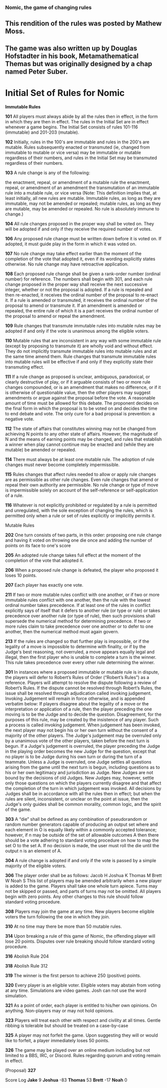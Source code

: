 ### Nomic, the game of changing rules
## This rendition of the rules was posted by Mathew Moss.
## The game was also written up by Douglas Hofstadter in his book, Metamathematical Themas but was originally designed by a chap named Peter Suber.

# Initial Set of Rules for Nomic
**Immutable Rules**

**101**
All players must always abide by all the rules then in effect, in the form in which they are then in effect. The rules in the Initial Set are in effect whenever a game begins. The Initial Set consists of rules 101-116 (immutable) and 201-203 (mutable).

**102**
Initially, rules in the 100's are immutable and rules in the 200's are mutable. Rules subsequently enacted or transmuted (ie, changed from immutable to mutable or vice versa) may be immutable or mutable regardless of their numbers, and rules in the Initial Set may be transmuted regardless of their numbers.

**103**
A rule change is any of the following:

the enactment, repeal, or amendment of a mutable rule
the enactment, repeal, or amendment of an amendment
the transmutation of an immutable rule into a mutable rule, or vice versa
(Note: This definition implies that, at least initially, all new rules are mutable. Immutable rules, as long as they are immutable, may not be amended or repealed; mutable rules, as long as they are mutable, may be amended or repealed. No rule is absolutely immune to change.)

**104**
All rule changes proposed in the proper way shall be voted on. They will be adopted if and only if they receive the required number of votes.

**106**
Any proposed rule change must be written down before it is voted on. If adopted, it must guide play in the form in which it was voted on.

**107**
No rule change may take effect earlier than the moment of the completion of the vote that adopted it, even if its wording explicitly states otherwise. No rule change may have retroactive application.

**108**
Each proposed rule change shall be given a rank-order number (ordinal number) for reference. The numbers shall begin with 301, and each rule change proposed in the proper way shall receive the next successive integer, whether or not the proposal is adopted.
If a rule is repealed and then re-enacted, it receives the ordinal number of the proposal to re-enact it. If a rule is amended or transmuted, it receives the ordinal number of the proposal to amend or transmute it. If an amendment is amended or repealed, the entire rule of which it is a part receives the ordinal number of the proposal to amend or repeal the amendment.

**109**
Rule changes that transmute immutable rules into mutable rules may be adopted if and only if the vote is unanimous among the eligible voters.

**110**
Mutable rules that are inconsistent in any way with some immutable rule (except by proposing to transmute it) are wholly void and without effect. They do not implicitly transmute immutable rules into mutable rules and at the same time amend them. Rule changes that transmute immutable rules into mutable rules will be effective if and only if they explicitly state their transmuting effect.

**111**
If a rule change as proposed is unclear, ambiguous, paradoxical, or clearly destructive of play, or if it arguable consists of two or more rule changes compounded, or is an amendment that makes no difference, or if it is otherwise of questionable value, then the other players may suggest amendments or argue against the proposal before the vote. A reasonable amount of time must be allowed for this debate. The proponent decides on the final form in which the proposal is to be voted on and decides the time to end debate and vote. The only cure for a bad proposal is prevention: a negative vote.

**112**
The state of affairs that constitutes winning may not be changed from achieving N points to any other state of affairs. However, the magnitude of N and the means of earning points may be changed, and rules that establish a winner when play cannot continue may be enacted and (while they are mutable) be amended or repealed.

**114**
There must always be at least one mutable rule. The adoption of rule changes must never become completely impermissible.

**115**
Rules changes that affect rules needed to allow or apply rule changes are as permissible as other rule changes. Even rule changes that amend or repeal their own authority are permissible. No rule change or type of move is impermissible solely on account of the self-reference or self-application of a rule.

**116**
Whatever is not explicitly prohibited or regulated by a rule is permitted and unregulated, with the sole exception of changing the rules, which is permitted only when a rule or set of rules explicitly or implicitly permits it.

Mutable Rules

**202**
One turn consists of two parts, in this order:
proposing one rule change and having it voted on
throwing one die once and adding the number of points on its face to one's score

**205**
An adopted rule change takes full effect at the moment of the completion of the vote that adopted it.

**206**
When a proposed rule change is defeated, the player who proposed it loses 10 points.

**207**
Each player has exactly one vote.

**211**
If two or more mutable rules conflict with one another, or if two or more immutable rules conflict with one another, then the rule with the lowest ordinal number takes precedence.
If at least one of the rules in conflict explicitly says of itself that it defers to another rule (or type or rule) or takes precedence over another rule (or type of rule), then such provisions shall supersede the numerical method for determining precedence.
If two or more rules claim to take precedence over one another or to defer to one another, then the numerical method must again govern.



**213**
If the rules are changed so that further play is impossible, or if the legality of a move is impossible to determine with finality, or if by the Judge's best reasoning, not overruled, a move appears equally legal and illegal, then the first player who is unable to complete a turn is the winner.
This rule takes precedence over every other rule determining the winner.

**301**
In instances where a proposed immutable or mutable rule is in dispute, the players will defer to Robert’s Rules of Order (“Robert’s Rules”) as a reference. Players will attempt to resolve the dispute following a review of Robert’s Rules. If the dispute cannot be resolved through Robert’s Rules, the issue shall be resolved through adjudication called invoking judgement. Invoking Judgement will remain in force otherwise, and is appended verbatim below:
If players disagree about the legality of a move or the interpretation or application of a rule, then the player preceding the one moving is to be the Judge and to decide the question. Disagreement, for the purposes of this rule, may be created by the insistence of any player. Such a process is called invoking judgement.
When judgement has been invoked, the next player may not begin his or her own turn without the consent of a majority of the other players.
The Judge's judgement may be overruled only by a unanimous vote of the other players, taken before the next turn is begun. If a Judge's judgement is overruled, the player preceding the Judge in the playing order becomes the new Judge for the question, except that no player is to be Judge during his own turn or during the turn of a teammate.
Unless a Judge is overruled, one Judge settles all questions arising from the game until the next turn is begun, including questions as to his or her own legitimacy and jurisdiction as Judge.
New Judges are not bound by the decisions of old Judges. New Judges may, however, settle only those questions on which the players currently disagree and that affect the completion of the turn in which judgement was invoked. All decisions by Judges shall be in accordance with all the rules then in effect; but when the rules are silent, inconsistent, or unclear on the point at issue, then the Judge's only guides shall be common morality, common logic, and the spirit of the game.



**303**
A “die” shall be defined as any combination of pseudorandom or random number generators capable of producing an output set  where and each element in O is equally likely within a commonly accepted tolerance; however, if n may be outside of the set of allowable outcomes A then there should be a vote adhering to standard voting procedure on how to map the set O to the set A.  If no decision is made, the user must roll the die until the output n is an element of A.

**304**
A rule change is adopted if and only if the vote is passed by a simple majority of the eligible voters.

**306**
The player order shall be as follows:
Jacob H
Joshua K
Thomas M
Brett W
Noah S
This list of players may be amended arbitrarily when a new player is added to the game. Players shall take one whole turn apiece. Turns may not be skipped or passed, and parts of turns may not be omitted. All players begin with zero points. Any other changes to this rule should follow standard voting procedure.

**308**
Players may join the game at any time. New players become eligible voters the turn following the one in which they join.

**310**
At no time may there be more than 50 mutable rules.

**314**
Upon breaking a rule of this game of Nomic, the offending player will lose 20 points. Disputes over rule breaking should follow standard voting procedure.

**316**
Abolish Rule 204

**318**
Abolish Rule 312

**319**
The winner is the first person to achieve 250 (positive) points.

**320**
Every player is an eligible voter. Eligible voters may abstain from voting at any time. Simulations are video games. Josh can not use the word simulation.

**321**
As a point of order, each player is entitled to his/her own opinions. On anything. Non-players may or may not hold opinions.

**323**
Players will treat each other with respect and civility at all times. Gentle ribbing is tolerable but should be treated on a case-by-case

**325**
A player may not forfeit the game. Upon suggesting they will or would like to forfeit, a player immediately loses 50 points.

**326**
The game may be played over an online medium including but not limited to a BBS, IRC, or Discord. Rules regarding quorum and voting remain in effect.

(Proposal) **327**


Score Log
**Jake** 9
**Joshua** -83
**Thomas** 53
**Brett** -17
**Noah** 0
